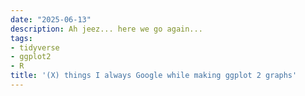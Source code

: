 ```yaml
---
date: "2025-06-13"
description: Ah jeez... here we go again...
tags:
- tidyverse
- ggplot2
- R
title: '(X) things I always Google while making ggplot 2 graphs'
---
```

